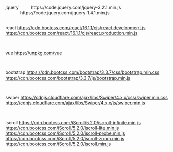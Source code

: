 <div style='white-space:pre'>
jquery			https://code.jquery.com/jquery-3.2.1.min.js
			https://code.jquery.com/jquery-1.4.1.min.js

react			https://cdn.bootcss.com/react/16.1.1/cjs/react.development.js 
			https://cdn.bootcss.com/react/16.1.1/cjs/react.production.min.js

vue			https://unpkg.com/vue

bootstrap		https://cdn.bootcss.com/bootstrap/3.3.7/css/bootstrap.min.css
			https://cdn.bootcss.com/bootstrap/3.3.7/js/bootstrap.min.js

swiper			https://cdnjs.cloudflare.com/ajax/libs/Swiper/4.x.x/css/swiper.min.css
			https://cdnjs.cloudflare.com/ajax/libs/Swiper/4.x.x/js/swiper.min.js

iscroll			https://cdn.bootcss.com/iScroll/5.2.0/iscroll-infinite.min.js
			https://cdn.bootcss.com/iScroll/5.2.0/iscroll-lite.min.js
			https://cdn.bootcss.com/iScroll/5.2.0/iscroll-probe.min.js
			https://cdn.bootcss.com/iScroll/5.2.0/iscroll-zoom.min.js
			https://cdn.bootcss.com/iScroll/5.2.0/iscroll.min.js
</div>
